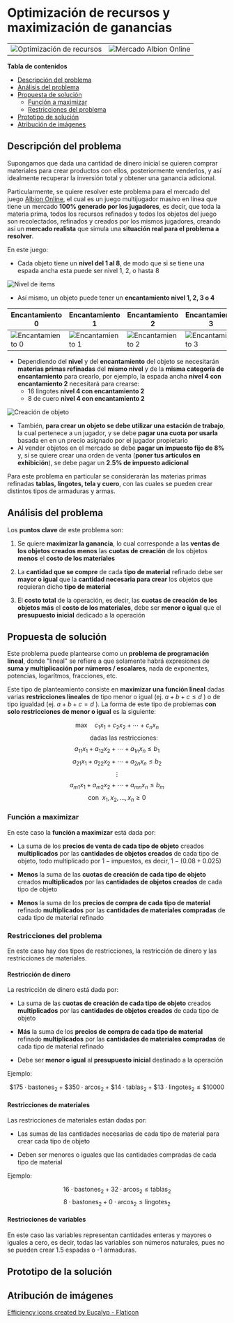 # Optimización de recursos y maximización de ganancias

| | |
|---|---|
|![Optimización de recursos](./img/optimize.png) | ![Mercado Albion Online](https://d7ya3krmkxqty.cloudfront.net/media/albiononlinemarket08.jpg) |

**Tabla de contenidos**

- [Descripción del problema](#descripción-del-problema)
- [Análisis del problema](#análisis-del-problema)
- [Propuesta de solución](#propuesta-de-solución)
    - [Función a maximizar](#función-a-maximizar)
    - [Restricciones del problema](#restricciones-del-problema)
- [Prototipo de solución](#prototipo-de-la-solución)
- [Atribución de imágenes](#atribución-de-imágenes)

## Descripción del problema

Supongamos que dada una cantidad de dinero inicial se quieren comprar materiales para crear productos con ellos, posteriormente venderlos, y así idealmente recuperar la inversión total y obtener una ganancia adicional.

Particularmente, se quiere resolver este problema para el mercado del juego [Albion Online](https://albiononline.com/home), el cual es un juego multijugador masivo en línea que tiene un mercado **100% generado por los jugadores**, es decir, que toda la materia prima, todos los recursos refinados y todos los objetos del juego son recolectados, refinados y creados por los mismos jugadores, creando así un **mercado realista** que simula una **situación real para el problema a resolver**.

En este juego:

- Cada objeto tiene un **nivel del 1 al 8**, de modo que si se tiene una espada ancha esta puede ser nivel 1, 2, o hasta 8

![Nivel de items](./img/nivel-de-items.png)

- Así mismo, un objeto puede tener un **encantamiento nivel 1, 2, 3 o 4**

| Encantamiento 0 | Encantamiento 1 | Encantamiento 2 | Encantamiento 3 |
|---|---|---|---|
| ![Encantamiento 0](./img/T4_HEAD_CLOTH_SET2.png) | ![Encantamiento 1](./img/T4_HEAD_CLOTH_SET2@1.png) | ![Encantamiento 2](./img/T4_HEAD_CLOTH_SET2@2.png) | ![Encantamiento 3](./img/T4_HEAD_CLOTH_SET2@3.png) |

- Dependiendo del **nivel** y del **encantamiento** del objeto se necesitarán **materias primas refinadas** del **mismo nivel** y de la **misma categoría de encantamiento** para crearlo, por ejemplo, la espada ancha **nivel 4 con encantamiento 2** necesitará para crearse:
    - 16 lingotes **nivel 4 con encantamiento 2**
    - 8 de cuero **nivel 4 con encantamiento 2**

![Creación de objeto](./img/materiales-de-item.png)

- También, **para crear un objeto **se debe utilizar una** estación de trabajo**, la cual pertenece a un jugador, y se debe **pagar una cuota por usarla** basada en en un precio asignado por el jugador propietario
- Al vender objetos en el mercado se debe **pagar un impuesto fijo de 8%** y, si se quiere crear una orden de venta (**poner tus artículos en exhibición**), se debe pagar un **2.5% de impuesto adicional**

Para este problema en particular se considerarán las materias primas refinadas **tablas, lingotes, tela y cuero**, con las cuales se pueden crear distintos tipos de armaduras y armas.


## Análisis del problema

Los **puntos clave** de este problema son:

1. Se quiere **maximizar la ganancia**, lo cual corresponde a las **ventas de los objetos creados menos** las **cuotas de creación** de los objetos **menos** el **costo de los materiales**

2. La **cantidad que se compre** de cada **tipo de  material** refinado debe ser **mayor o igual** que la **cantidad necesaria para crear** los objetos que requieran dicho **tipo de material**

3. El **costo total** de la operación, es decir, las **cuotas de creación de los objetos más** el **costo de los materiales**, debe ser **menor o igual** que el **presupuesto inicial** dedicado a la operación

## Propuesta de solución

Este problema puede plantearse como un **problema de programación lineal**, donde "lineal" se refiere a que solamente habrá expresiones de **suma y multiplicación por números / escalares**, nada de exponentes, potencias, logarítmos, fracciones, etc. 

Este tipo de planteamiento consiste en **maximizar una función lineal** dadas varias **restricciones lineales** de tipo menor o igual (ej. $a+b+c\leq d$ ) o de tipo igualdad (ej. $a+b+c=d$ ). La forma de este tipo de problemas **con solo restricciones de menor o igual** es la siguiente:

$$
\text{max}\quad c_1x_1+c_2x_2+\cdots + c_nx_n
$$
$$
\qquad\text{dadas las restricciones:}
$$
$$
a_{11}x_1+a_{12}x_2+\cdots+a_{1n}x_n\leq b_1$$
$$a_{21}x_1+a_{22}x_2+\cdots+a_{2n}x_n\leq b_2$$
$$\vdots$$
$$a_{m1}x_1+a_{m2}x_2+\cdots+a_{mn}x_n\leq b_m$$
$$
\text{con }\: x_1,x_2,\dots, x_n\geq 0
$$

### Función a maximizar
En este caso la **función a maximizar** está dada por:

- La suma de los **precios de venta de cada tipo de objeto** creados **multiplicados** por las **cantidades de objetos creados** de cada tipo de objeto, todo multiplicado por $1-\text{impuestos}$, es decir, $1 - (0.08 + 0.025)$

- **Menos** la suma de las **cuotas de creación de cada tipo de objeto** creados **multiplicados** por las **cantidades de objetos creados** de cada tipo de objeto

- **Menos** la suma de los **precios de compra de cada tipo de material** refinado **multiplicados** por las **cantidades de materiales compradas** de cada tipo de material refinado

### Restricciones del problema

En este caso hay dos tipos de restricciones, la restricción de dinero y las restricciones de materiales.

#### Restricción de dinero

La restricción de dinero está dada por:

- La suma de las **cuotas de creación de cada tipo de objeto** creados **multiplicados** por las **cantidades de objetos creados** de cada tipo de objeto

- **Más** la suma de los **precios de compra de cada tipo de material** refinado **multiplicados** por las **cantidades de materiales compradas** de cada tipo de material refinado

- Debe ser **menor o igual** al **presupuesto inicial** destinado a la operación

Ejemplo:

$$
\$175\cdot \text{bastones}_2 + \$350\cdot \text{arcos}_2 + \$14\cdot \text{tablas}_2 + \$13\cdot\text{lingotes}_2 \leq \$10000
$$

#### Restricciones de materiales

Las restricciones de materiales están dadas por:

- Las sumas de las cantidades necesarias de cada tipo de material para crear cada tipo de objeto

- Deben ser menores o iguales que las cantidades compradas de cada tipo de material

Ejemplo:

$$
16\cdot \text{bastones}_2 + 32\cdot\text{arcos}_2\leq \text{tablas}_2
$$
$$
8\cdot \text{bastones}_2 + 0\cdot\text{arcos}_2\leq \text{lingotes}_2
$$

#### Restricciones de variables

En este caso las variables representan cantidades enteras y mayores o iguales a cero, es decir, todas las variables son números naturales, pues no se pueden crear 1.5 espadas o -1 armaduras.

## Prototipo de la solución



## Atribución de imágenes

<a href="https://www.flaticon.com/free-icons/efficiency" title="efficiency icons">Efficiency icons created by Eucalyp - Flaticon</a>